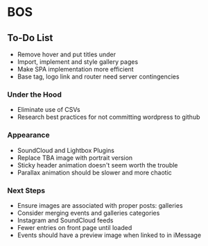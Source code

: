 # BOS

## To-Do List
+ Remove hover and put titles under
+ Import, implement and style gallery pages
+ Make SPA implementation more efficient
+ Base tag, logo link and router need server contingencies

### Under the Hood
+ Eliminate use of CSVs
+ Research best practices for not committing wordpress to github

### Appearance
+ SoundCloud and Lightbox Plugins
+ Replace TBA image with portrait version
+ Sticky header animation doesn't seem worth the trouble
+ Parallax animation should be slower and more chaotic

### Next Steps
+ Ensure images are associated with proper posts: galleries
+ Consider merging events and galleries categories
+ Instagram and SoundCloud feeds
+ Fewer entries on front page until loaded
+ Events should have a preview image when linked to in iMessage